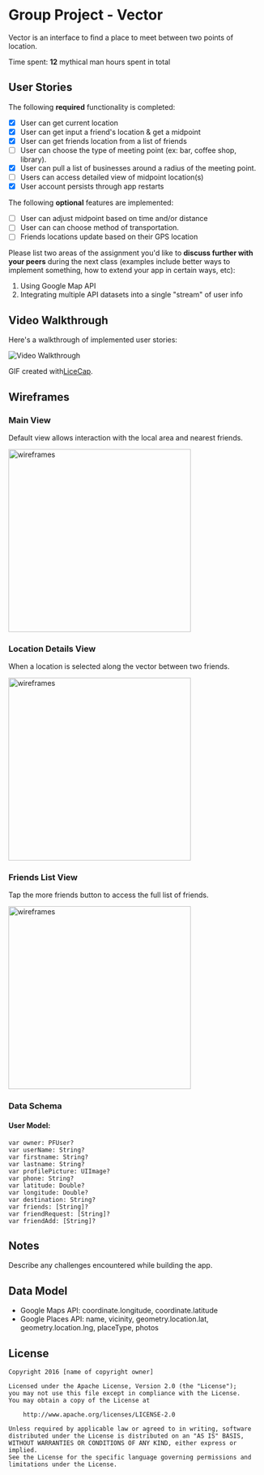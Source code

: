 # Group Project - Vector

Vector is an interface to find a place to meet between two points of location.

Time spent: **12** mythical man hours spent in total

## User Stories

The following **required** functionality is completed:

- [x] User can get current location
- [x] User can get input a friend's location & get a midpoint
- [x] User can get friends location from a list of friends
- [ ] User can choose the type of meeting point (ex: bar, coffee shop, library).
- [x] User can pull a list of businesses around a radius of the meeting point.
- [ ] Users can access detailed view of midpoint location(s)
- [x] User account persists through app restarts

The following **optional** features are implemented:

- [ ] User can adjust midpoint based on time and/or distance
- [ ] User can can choose method of transportation.
- [ ] Friends locations update based on their GPS location

Please list two areas of the assignment you'd like to **discuss further with your peers** during the next class (examples include better ways to implement something, how to extend your app in certain ways, etc):

1. Using Google Map API
2. Integrating multiple API datasets into a single "stream" of user info

## Video Walkthrough

Here's a walkthrough of implemented user stories:

<img src='images/vector.gif' title='Video Walkthrough' width='' alt='Video Walkthrough' />

GIF created with[LiceCap](http://www.cockos.com/licecap/).

## Wireframes

### Main View

Default view allows interaction with the local area and nearest friends.

<img src='images/wireframe_main.png' title='Main Screen Wireframe' width='360' alt='wireframes' />

### Location Details View

When a location is selected along the vector between two friends.

<img src='images/wireframe_business.png' title='Main Screen Wireframe' width='360' alt='wireframes' />

### Friends List View

Tap the more friends button to access the full list of friends.

<img src='images/wireframe_friends.png' title='Main Screen Wireframe' width='360' alt='wireframes' />

### Data Schema

#### User Model:
```
var owner: PFUser?
var userName: String?
var firstname: String?
var lastname: String?
var profilePicture: UIImage?
var phone: String?
var latitude: Double?
var longitude: Double?
var destination: String?
var friends: [String]?
var friendRequest: [String]?
var friendAdd: [String]?
```

## Notes

Describe any challenges encountered while building the app.

## Data Model

- Google Maps API: coordinate.longitude, coordinate.latitude
- Google Places API: name, vicinity, geometry.location.lat, geometry.location.lng, placeType, photos

## License 

    Copyright 2016 [name of copyright owner]

    Licensed under the Apache License, Version 2.0 (the "License");
    you may not use this file except in compliance with the License.
    You may obtain a copy of the License at

        http://www.apache.org/licenses/LICENSE-2.0

    Unless required by applicable law or agreed to in writing, software
    distributed under the License is distributed on an "AS IS" BASIS,
    WITHOUT WARRANTIES OR CONDITIONS OF ANY KIND, either express or implied.
    See the License for the specific language governing permissions and
    limitations under the License.

